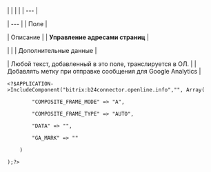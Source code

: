 |  |  |  |
| --- |

| --- |
| Поле |

| Описание |
| **Управление адресами страниц** |

| |
| Дополнительные данные |

| Любой текст, добавленный в это поле, транслируется в ОЛ. |
| Добавлять метку при отправке сообщения для Google Analytics |

```
<?$APPLICATION->IncludeComponent("bitrix:b24connector.openline.info","", Array(

		"COMPOSITE_FRAME_MODE" => "A",

		"COMPOSITE_FRAME_TYPE" => "AUTO",

		"DATA" => "",

		"GA_MARK" => ""

	)

);?>
```